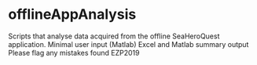 # offlineAppAnalysis
Scripts that analyse data acquired from the offline SeaHeroQuest application. 
Minimal user input (Matlab)
Excel and Matlab summary output
Please flag any mistakes found
EZP2019
